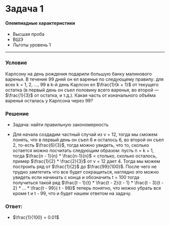 # Задача 1

#### Олемпиадные характеристики
- Высшая проба
- ВШЭ
- Льготы уровень 1

---

### Условие
Карлсону на день рождения подарили большую банку малинового варенья. В течение 99 дней
он ел варенье по следующему правилу: для всех k = 1, 2, …, 99 в k-й день Карлсон ел $\frac{1}{k + 1}$
от текущего остатка (в первый день он съел половину всего варенья, во второй — $\frac{1}{3}$
от остатка, и т.д.). Какая часть от изначального объёма варенья осталась у Карлсона через 99?


### Решение

- Задача: найти правильную закономерность


- Для начала создадим частный случай из v = 12, тогда мы сможем понять, что в первый день он съел 6 и осталось 6, во второй он съел 2, то-есть $\frac{6}{3}$, тогда можно увидеть, что то, сколько остается можно посчитать следующим образом: пусть n = k + 1, тогда $\frac{n - 1}{n} * \frac{n-1}{n}$ = столько, сколько осталось, пример $\frac{1}{2} * \frac{2}{3}$ от v = 12 дает 4. Тогда мы можем построить ряд от $\frac{1}{2}$ до $\frac{99}{100}$. После чего не трудно замтетить что все будет сокращиться, наглядно это можно увидеть если начинать с конца и обозначить t = 100 тогда получиться такой ряд $\frac{t - 1}{t} * \frac{t - 2}{t - 1} * \frac{t - 3}{t - 2} * ... * \frac{t - 99}{ t - 98}$ теперь понятно, что можно убрать все кроме t и t - 99, что и будет нашем ответом на задачу.

### Ответ:
-  $\frac{1}{100} = 0.01$

